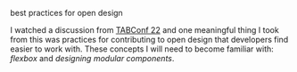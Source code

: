 best practices for open design

I watched a discussion from [TABConf 22](https://www.youtube.com/watch?v=m5taAFJR-jA) and one meaningful thing I took from this was practices for contributing to open design that developers find easier to work with. These concepts I will need to become familiar with: _flexbox_ and _designing modular components_.
